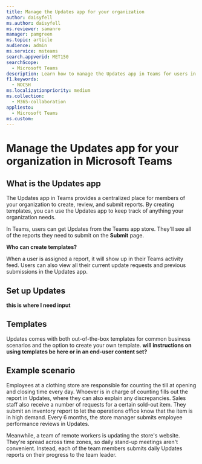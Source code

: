 ```yaml
---
title: Manage the Updates app for your organization
author: daisyfell
ms.author: daisyfell
ms.reviewer: samanro
manager: pamgreen
ms.topic: article
audience: admin
ms.service: msteams
search.appverid: MET150
searchScope:
  - Microsoft Teams
description: Learn how to manage the Updates app in Teams for users in your organization.
f1.keywords:
  - NOCSH
ms.localizationpriority: medium
ms.collection: 
  - M365-collaboration
appliesto: 
  - Microsoft Teams
ms.custom: 
---
```


# Manage the Updates app for your organization in Microsoft Teams

## What is the Updates app

The Updates app in Teams provides a centralized place for members of your organization to create, review, and submit reports. By creating templates, you can use the Updates app to keep track of anything your organization needs.

In Teams, users can get Updates from the Teams app store. They'll see all of the reports they need to submit on the **Submit** page.

**Who can create templates?**

When a user is assigned a report, it will show up in their Teams activity feed. Users can also view all their current update requests and previous submissions in the Updates app.

## Set up Updates

**this is where I need input**

## Templates

Updates comes with both out-of-the-box templates for common business scenarios and the option to create your own template. **will instructions on using templates be here or in an end-user content set?**

## Example scenario

Employees at a clothing store are responsible for counting the till at opening and closing time every day. Whoever is in charge of counting fills out the report in Updates, where they can also explain any discrepancies. Sales staff also receive a number of requests for a certain sold-out item. They submit an inventory report to let the operations office know that the item is in high demand. Every 6 months, the store manager submits employee performance reviews in Updates.

Meanwhile, a team of remote workers is updating the store's website. They're spread across time zones, so daily stand-up meetings aren't convenient. Instead, each of the team members submits daily Updates reports on their progress to the team leader.
